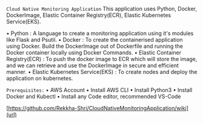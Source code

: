 ``Cloud Native Monitoring Application``
This application uses Python, Docker, DockerImage, Elastic Container Registry(ECR), Elastic Kubernetes Service(EKS).

•	Python : A language to create a monitoring application using it's modules like Flask and Psutil.
•	Docker : To create the containerised application using Docker. Build the DockerImage out of Dockerfile and running the Docker container locally using Docker Commands.
•	Elastic Container Registry(ECR) : To push the docker image to ECR which will store the image, and we can retrieve and use the DockerImage in secure and efficient manner.
•	Elastic Kubernetes Service(EKS) : To create nodes and deploy the application on kubernetes.


``Prerequisites:``
•	AWS Account
•	Install AWS CLI
•	Install Python3
•	Install Docker and Kubectl
•	Install any Code editor, recommended VS-Code

[https://github.com/Rekkha-Shri/CloudNativeMonitoringApplication/wiki](url)
